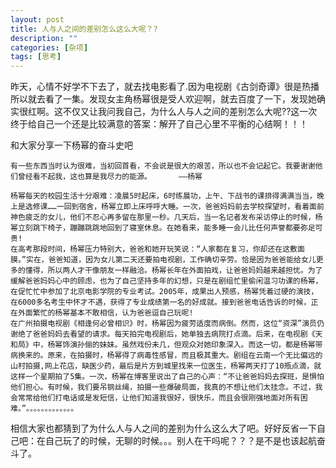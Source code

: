 ```yaml
---
layout: post
title: 人与人之间的差别怎么这么大呢？? 
description: ""
categories: [杂项]
tags: [思考]
---
```



昨天，心情不好学不下去了，就去找电影看了.因为电视剧《古剑奇谭》很是热播所以就去看了一集。发现女主角杨幂很是受人欢迎啊，就去百度了一下，发现她确实很红啊。这不仅又让我问我自己，为什么人与人之间的差别怎么大呢??这一次终于给自己一个还是比较满意的答案：解开了自己心里不平衡的心结啊！！！

和大家分享一下杨幂的奋斗史吧

	有一些东西当时认为很难，当初回首看，不会说是很大的艰苦，所以也不会记起它。我要谢谢他们曾经看不起我，这也算是我尽力的能源。      ——杨幂

	杨幂每天的校园生活十分艰难：凌晨5时起床，6时练晨功，上午、下战书的课排得满满当当，晚上是选修课……一回到宿舍，杨幂立即上床呼呼大睡。一次，爸爸妈妈前去学校探望时，看着面前神色疲乏的女儿，他们不忍心再多留在那里一秒。几天后，当一名记者发布采访停止的时候，杨幂立刻跳下椅子，蹦蹦跳跳地回到了寝室休息。在她看来，能多睡一会儿比任何声誉都要弥足可贵!
	在高考那段时间，杨幂压力特别大，爸爸和她开玩笑说：“人家都在复习，你却还在这敷面膜。”实在，爸爸知道，因为女儿第二天还要拍电视剧，工作确切辛劳。恰是因为爸爸能给女儿更多的懂得，所以两人才干像朋友一样融洽。杨幂长年在外面拍戏，让爸爸妈妈越来越担忧。为了缓解爸爸妈妈心中的顾虑，也为了自己坚持多年的幻想，只是在剧组忙里偷闲温习功课的杨幂，在促忙忙中参加了北京电影学院的专业考试。2005年，成果出人预感，杨幂凭着过硬的演技，在6000多名考生中怀才不遇，获得了专业成绩第一名的好成就。接到爸爸电话告诉的时候，正在外面繁忙的杨幂基本不敢相信，认为爸爸逗自己玩呢!
	在广州拍摄电视剧《相逢何必曾相识》时，杨幂因为疲劳适度而病倒。然而，这位“资深”演员仍谢绝了爸爸妈妈去看望的请求。每天拍完电视剧后，她单独去病院打点滴。后来，在电视剧《天和局》中，杨幂饰演孙俪的妹妹。虽然戏份未几，但观众对她印象深入。而这一切，都是杨幂带病换来的。原来，在拍摄时，杨幂得了病毒性感冒，而且极其重大。剧组在云南一个无比偏远的山村拍摄,网上花店，缺医少药，最后是片方到城里找来一位医生，杨幂两天打了10瓶点滴，就这样一个星期拍了5集。一次，杨幂在博客里说出了自己的心声：“不让爸爸妈妈去探班，是惧怕他们担心。有时候，我们要吊钢丝绳，拍摄一些爆破局面，我真的不想让他们太挂念。不过，我会常常给他们打电话或是发短信，让他们知道我很好，很快乐，而且会很刚强地面对所有困难。”。。。。。。。。。。。。。

相信大家也都猜到了为什么人与人之间的差别为什么这么大了吧。好好反省一下自己吧：在自己玩了的时候，无聊的时候。。。别人在干吗呢？？？是不是也该起航奋斗了。
